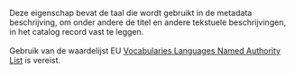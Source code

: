 Deze eigenschap bevat de taal die wordt gebruikt in de metadata beschrijving, om onder andere de titel en andere tekstuele beschrijvingen, in het catalog record vast te leggen.
<br/>
<br/>
Gebruik van de waardelijst EU <a href='http://publications.europa.eu/resource/authority/language' target='_blank'>Vocabularies Languages Named Authority List</a> is vereist.
